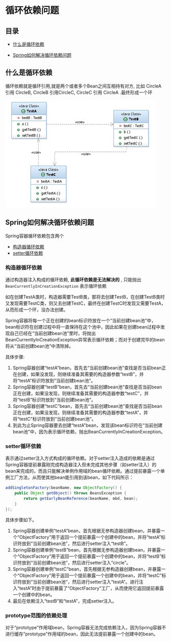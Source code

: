 # 循环依赖问题

## 目录

- [什么是循环依赖](#什么是循环依赖)

- [Spring如何解决循环依赖问题](#Spring如何解决循环依赖问题)

## 什么是循环依赖

循环依赖就是循环引用,就是两个或者多个Bean之间互相持有对方, 比如 CircleA 引用 CircleB, CircleB 引用CircleC, CircleC 引用 CircleA .最终形成一个环

![image-20200927222527485](../../assets/image-20200927222527485.png)

## Spring如何解决循环依赖问题

Spring容器循环依赖包含两个

- [构造器循环依赖](#构造器循环依赖)
- [setter循环依赖](#setter循环依赖)

### 构造器循环依赖

通过构造器注入构成的循环依赖, **此循环依赖是无法解决的** , 只能抛出 `BeanCurrentlyInCreationException` 表示循环依赖

如在创建TestA类时，构造器需要TestB类，那将去创建TestB，在创建TestB类时又发现需要TestC类，则又去创建TestC，最终在创建TestC时发现又需要TestA，从而形成一个环，没办法创建。

Spring容器将每一个正在创建的bean标识符放在一个“当前创建bean池”中，bean标识符在创建过程中将一直保持在这个池中，因此如果在创建bean过程中发现自己已经在“当前创建bean池”里时，将抛出BeanCurrentlyInCreationException异常表示循环依赖；而对于创建完毕的bean将从“当前创建bean池”中清除掉。

具体步骤:

1. Spring容器创建“testA”bean，首先去“当前创建bean池”查找是否当前bean正在创建，如果没发现，则继续准备其需要的构造器参数“testB”，并将“testA”标识符放到“当前创建bean池”。
2. Spring容器创建“testB”bean，首先去“当前创建bean池”查找是否当前bean正在创建，如果没发现，则继续准备其需要的构造器参数“testC”，并将“testB”标识符放到“当前创建bean池”。
3. Spring容器创建“testC”bean，首先去“当前创建bean池”查找是否当前bean正在创建，如果没发现，则继续准备其需要的构造器参数“testA”，并将“testC”标识符放到“当前创建bean池”。
4. 到此为止Spring容器要去创建“testA”bean，发现该bean标识符在“当前创建bean池”中，因为表示循环依赖，抛出BeanCurrentlyInCreationException。

### setter循环依赖

表示通过setter注入方式构成的循环依赖。对于setter注入造成的依赖是通过Spring容器提前暴露刚完成构造器注入但未完成其他步骤（如setter注入）的bean来完成的，而且只能解决单例作用域的bean循环依赖。通过提前暴露一个单例工厂方法，从而使其他bean能引用到该bean，如下代码所示：

```java
addSingletonFactory(beanName, new ObjectFactory() {   
    public Object getObject() throws BeansException {   
        return getEarlyBeanReference(beanName, mbd, bean);   
    }   
});
```

具体步骤如下。

1. Spring容器创建单例“testA”bean，首先根据无参构造器创建bean，并暴露一个“ObjectFactory”用于返回一个提前暴露一个创建中的bean，并将“testA”标识符放到“当前创建bean池”，然后进行setter注入“testB”。
2. Spring容器创建单例“testB”bean，首先根据无参构造器创建bean，并暴露一个“ObjectFactory”用于返回一个提前暴露一个创建中的bean，并将“testB”标识符放到“当前创建bean池”，然后进行setter注入“circle”。
3. Spring容器创建单例“testC”bean，首先根据无参构造器创建bean，并暴露一个“ObjectFactory”用于返回一个提前暴露一个创建中的bean，并将“testC”标识符放到“当前创建bean池”，然后进行setter注入“testA”。进行注入“testA”时由于提前暴露了“ObjectFactory”工厂，从而使用它返回提前暴露一个创建中的bean。
4. 最后在依赖注入“testB”和“testA”，完成setter注入。

### prototype范围的依赖处理

对于“prototype”作用域bean，Spring容器无法完成依赖注入，因为Spring容器不进行缓存“prototype”作用域的bean，因此无法提前暴露一个创建中的bean。

